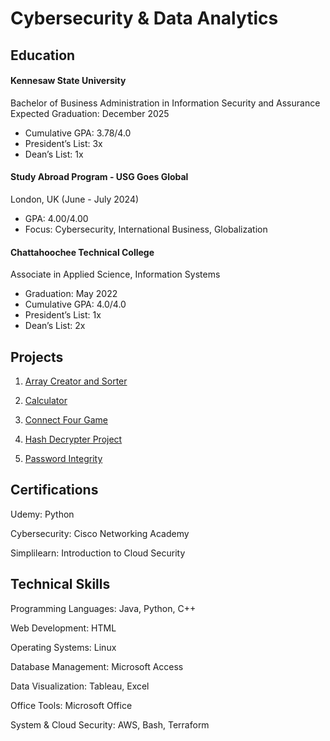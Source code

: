 # Cybersecurity  & Data Analytics

## Education
#### Kennesaw State University
Bachelor of Business Administration in Information Security and Assurance
Expected Graduation: December 2025
- Cumulative GPA: 3.78/4.0
- President’s List: 3x
- Dean’s List: 1x
  
#### Study Abroad Program - USG Goes Global
London, UK (June - July 2024)
- GPA: 4.00/4.00
- Focus: Cybersecurity, International Business, Globalization

#### Chattahoochee Technical College
Associate in Applied Science, Information Systems
- Graduation: May 2022
- Cumulative GPA: 4.0/4.0
- President’s List: 1x
- Dean’s List: 2x
  
## Projects
1) [Array Creator and Sorter](https://github.com/owlloop/portfolio/blob/main/Array%20Creator%20and%20Sorter.java)

2) [Calculator](https://github.com/owlloop/portfolio/blob/main/Calculator.java)

3) [Connect Four Game](https://github.com/owlloop/portfolio/blob/main/Connect%20Four%20Game.java)

4) [ Hash Decrypter Project](https://github.com/owlloop/portfolio/blob/main/Hash-Decrypter-Project.py)

5) [Password Integrity](https://github.com/owlloop/portfolio/blob/main/Password%20Integrity.py)

## Certifications
Udemy: Python

Cybersecurity: Cisco Networking Academy

Simplilearn: Introduction to Cloud Security


## Technical Skills
Programming Languages: Java, Python, C++

Web Development: HTML

Operating Systems: Linux

Database Management: Microsoft Access

Data Visualization: Tableau, Excel

Office Tools: Microsoft Office

System & Cloud Security: AWS, Bash, Terraform



